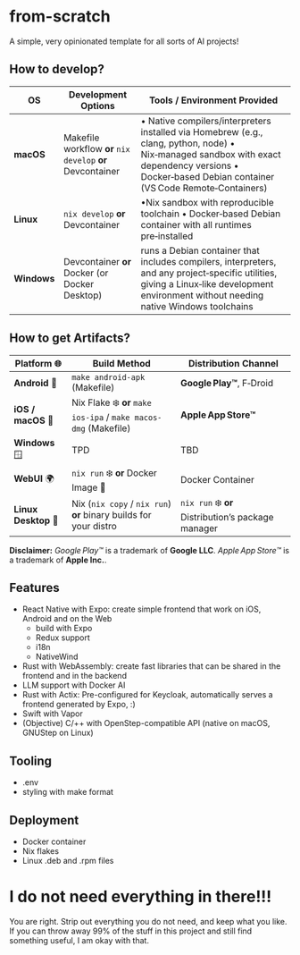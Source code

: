 # from-scratch
A simple, very opinionated template for all sorts of AI projects!

## How to develop?
| OS | Development Options | Tools / Environment Provided |
|----|----------------------|------------------------------|
| **macOS** | Makefile workflow **or** `nix develop` **or** Devcontainer | • Native compilers/interpreters installed via Homebrew (e.g., clang, python, node) • Nix‑managed sandbox with exact dependency versions • Docker‑based Debian container (VS Code Remote‑Containers) |
| **Linux** | `nix develop`  **or** Devcontainer | •Nix sandbox with reproducible toolchain • Docker‑based Debian container with all runtimes pre‑installed |
| **Windows** | Devcontainer **or** Docker (or Docker Desktop) | runs a Debian container that includes compilers, interpreters, and any project‑specific utilities, giving a Linux‑like development environment without needing native Windows toolchains |

## How to get Artifacts?
| Platform 🌐 | Build Method | Distribution Channel |
|------------|--------------|----------------------|
| **Android** 📱 | `make android‑apk` (Makefile) | **Google Play™**, F‑Droid |
| **iOS / macOS** 🍎 | Nix Flake ❄️ **or** `make ios‑ipa` / `make macos-dmg` (Makefile) | **Apple App Store™** |
| **Windows** 🪟 | TPD | TBD |
| **WebUI** 🌍 | `nix run` ❄️ **or** Docker Image 🐋 | Docker Container |
| **Linux Desktop** 🐧 | Nix (`nix copy` / `nix run`) **or** binary builds for your distro | `nix run` ❄️ **or** Distribution’s package manager |

**Disclaimer:** *Google Play™* is a trademark of **Google LLC**. *Apple App Store™* is a trademark of **Apple Inc.**.

## Features
* React Native with Expo: create simple frontend that work on iOS, Android and on the Web
    * build with Expo
    * Redux support
    * i18n
    * NativeWind
* Rust with WebAssembly: create fast libraries that can be shared in the frontend and in the backend
* LLM support with Docker AI
* Rust with Actix: Pre-configured for Keycloak, automatically serves a frontend generated by Expo,  :)
* Swift with Vapor
* (Objective) C/++ with OpenStep-compatible API (native on macOS, GNUStep on Linux)

## Tooling
* .env
* styling with make format

## Deployment
* Docker container
* Nix flakes
* Linux .deb and .rpm files

# I do not need everything in there!!!
You are right. Strip out everything you do not need, and keep what you like. If you can throw away 99% of the stuff in this project and still find something useful, I am okay with that.
